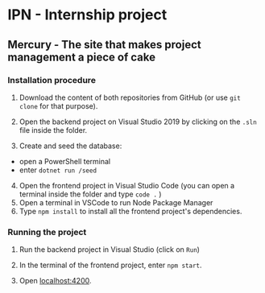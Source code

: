 # IPN - Internship project
## Mercury - The site that makes project management a piece of cake

### Installation procedure

1. Download the content of both repositories from GitHub (or use `git clone` for that purpose).

2. Open the backend project on Visual Studio 2019 by clicking on the `.sln` file inside the folder.

3. Create and seed the database:
 - open a PowerShell terminal
 - enter `dotnet run /seed`

4. Open the frontend project in Visual Studio Code (you can open a terminal inside the folder and type `code .` )
5. Open a terminal in VSCode to run Node Package Manager
6. Type `npm install` to install all the frontend project's dependencies.

### Running the project

1. Run the backend project in Visual Studio (click on `Run`)

2. In the terminal of the frontend project, enter `npm start`.

3. Open [localhost:4200](https://localhost:4200).
